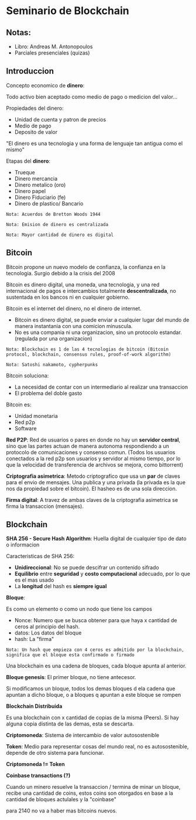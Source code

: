 # Seminario de Blockchain

## Notas:

* Libro: Andreas M. Antonopoulos
* Parciales presenciales (quizas)

## Introduccion

Concepto economico de **dinero**:

Todo activo bien aceptado como medio de pago o medicion del valor...

Propiedades del dinero:
* Unidad de cuenta y patron de precios
* Medio de pago
* Deposito de valor

"El dinero es una tecnologia y una forma de lenguaje tan antigua como el mismo"

Etapas del **dinero**:
* Trueque
* Dinero mercancia
* Dinero metalico (oro)
* Dinero papel
* Dinero Fiduciario (fe)
* Dinero de plastico/ Bancario

`Nota: Acuerdos de Bretton Woods 1944`

`Nota: Emision de dinero es centralizada`

`Nota: Mayor cantidad de dinero es digital`

## Bitcoin

Bitcoin propone un nuevo modelo de confianza, la confianza en la tecnologia. Surgio debido a la crisis del 2008

Bitcoin es dinero digital, una moneda, una tecnologia, y una red internacional de pagos e intercambios totalmente **descentralizada**, no sustentada en los bancos ni en cualquier gobierno.

Bitcoin es el internet del dinero, no el dinero de internet.

* Bitcoin es dinero digital, se puede enviar a cualquier lugar del mundo de manera instantania con una comicion minuscula.
* No es una compania ni una organizacion, sino un protocolo estandar. (regulada por una organizacion)

`Nota: Blockchain es 1 de las 4 tecnologias de bitcoin (Bitcoin protocol, blockchain, consensus rules, proof-of-work algorithm)`

`Nota: Satoshi nakamoto, cypherpunks`

Bitcoin soluciona: 
* La necesidad de contar con un intermediario al realizar una transaccion
* El problema del doble gasto

Bitcoin es:
- Unidad monetaria
- Red p2p
- Software

**Red P2P**: Red de usuarios o pares en donde no hay un **servidor central**, sino que las partes actuan de manera autonoma respondiendo a un protocolo de comunicaciones y consenso comun. (Todos los usuarios conectados a la red p2p son usuarios y servidor al mismo tiempo, por lo que la velocidad de transferencia de archivos se mejora, como bittorrent)

**Criptografia asimetrica**: Metodo criptografico que usa un **par** de claves para el envio de mensajes. Una publica y una privada (la privada es la que nos da propiedad sobre el bitcoin). El hasheo es de una sola direccion.

**Firma digital**: A travez de ambas claves de la criptografia asimetrica se firma la transaccion (mensajes).

## Blockchain


**SHA 256 - Secure Hash Algorithm**: Huella digital de cualquier tipo de dato o informacion

Caracteristicas de SHA 256:

* **Unidireccional**: No se puede descifrar un contenido sifrado
* **Equilibrio** entre **seguridad** y **costo computacional** adecuado, por lo que es el mas usado
* La **longitud** del hash es **siempre igual**

**Bloque**:

Es como un elemento o como un nodo que tiene los campos 
* Nonce: Numero que se busca obtener para que haya x cantidad de ceros al principio del hash. 
* datos: Los datos del bloque
* hash: La "firma"

`Nota: Un hash que empieza con 4 ceros es admitido por la blockchain, significa que el bloque esta confirmado o firmado`

Una blockchain es una cadena de bloques, cada bloque apunta al anterior.

**Bloque genesis**: El primer bloque, no tiene antecesor.

Si modificamos un bloque, todos los demas bloques d ela cadena que apuntan a dicho bloque, o a bloques q apuntan a este bloque se rompen

**Blockchain Distribuida**

Es una blockchain con x cantidad de copias de la misma (Peers). Si hay alguna copia distinta de las demas, esta se descarta.

**Criptomoneda**: Sistema de intercambio de valor autosostenible

**Token**: Medio para representar cosas del mundo real, no es autosostenible, depende de otro sistema para funcionar.

**Criptomoneda != Token**

**Coinbase transactions (?)**

Cuando un minero resuelve la transaccion / termina de minar un bloque, recibe una cantidad de coins, estos coins son otorgados en base a la cantidad de bloques actulales y la "coinbase" 

para 2140 no va a haber mas bitcoins nuevos.